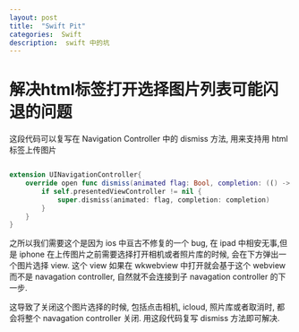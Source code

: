 ```yaml
---
layout: post
title:  "Swift Pit"
categories:  Swift
description:  swift 中的坑
---
```


# 解决html标签打开选择图片列表可能闪退的问题

这段代码可以复写在 Navigation Controller 中的 dismiss 方法, 用来支持用 html 标签上传图片

```swift

extension UINavigationController{
    override open func dismiss(animated flag: Bool, completion: (() -> Void)? = nil) {
        if self.presentedViewController != nil {
            super.dismiss(animated: flag, completion: completion)
        }
    }
}
```

之所以我们需要这个是因为 ios 中亘古不修复的一个 bug, 在 ipad 中相安无事,但是 iphone 在上传图片之前需要选择打开相机或者照片库的时候, 会在下方弹出一个图片选择 view. 这个 view 如果在 wkwebview 中打开就会基于这个 webview 而不是 navagation controller, 自然就不会连接到子 navagation controller 的下一步.

这导致了关闭这个图片选择的时候, 包括点击相机, icloud, 照片库或者取消时, 都会将整个 navagation controller 关闭. 用这段代码复写 dismiss 方法即可解决.